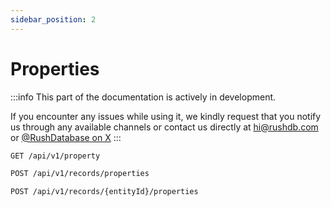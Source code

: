 ```yaml
---
sidebar_position: 2
---
```


# Properties

:::info
This part of the documentation is actively in development.

If you encounter any issues while using it, we kindly
request that you notify us through any available channels or contact us directly at
[hi@rushdb.com](mailto:hi@rushdb.com) or [@RushDatabase on X](https://x.com/RushDatabase/)
:::

```bash
GET /api/v1/property
```
```bash
POST /api/v1/records/properties
```
```bash
POST /api/v1/records/{entityId}/properties
```